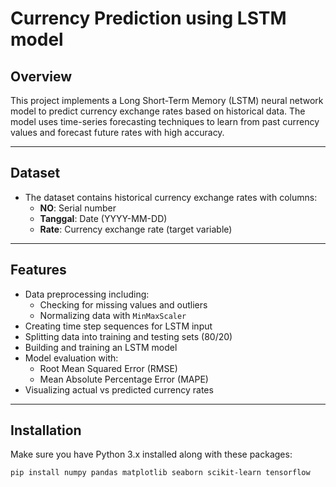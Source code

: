 # Currency Prediction using LSTM model


## Overview

This project implements a Long Short-Term Memory (LSTM) neural network model to predict currency exchange rates based on historical data. The model uses time-series forecasting techniques to learn from past currency values and forecast future rates with high accuracy.

---

## Dataset

- The dataset contains historical currency exchange rates with columns:
  - **NO**: Serial number
  - **Tanggal**: Date (YYYY-MM-DD)
  - **Rate**: Currency exchange rate (target variable)

---

## Features

- Data preprocessing including:
  - Checking for missing values and outliers
  - Normalizing data with `MinMaxScaler`
- Creating time step sequences for LSTM input
- Splitting data into training and testing sets (80/20)
- Building and training an LSTM model
- Model evaluation with:
  - Root Mean Squared Error (RMSE)
  - Mean Absolute Percentage Error (MAPE)
- Visualizing actual vs predicted currency rates

---

## Installation

Make sure you have Python 3.x installed along with these packages:

```bash
pip install numpy pandas matplotlib seaborn scikit-learn tensorflow
